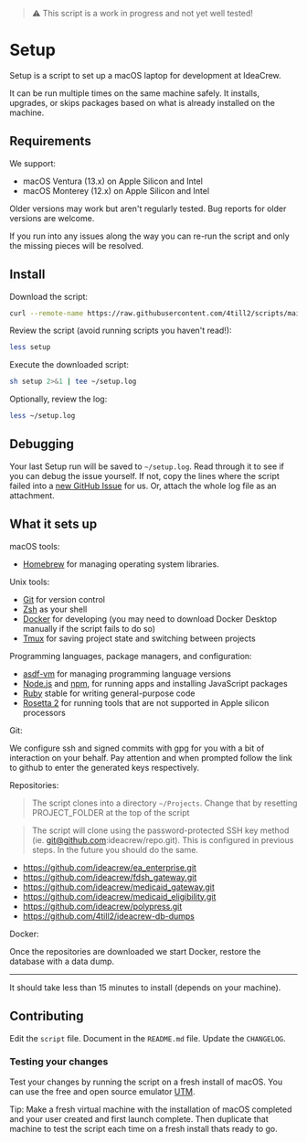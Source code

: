 > ⚠️ This script is a work in progress and not yet well tested!

Setup
======

Setup is a script to set up a macOS laptop for development at IdeaCrew.

It can be run multiple times on the same machine safely.
It installs, upgrades, or skips packages
based on what is already installed on the machine.

Requirements
------------

We support:

* macOS Ventura (13.x) on Apple Silicon and Intel
* macOS Monterey (12.x) on Apple Silicon and Intel

Older versions may work but aren't regularly tested.
Bug reports for older versions are welcome.

If you run into any issues along the way you can re-run the script and only the missing pieces will be resolved.

Install
-------

Download the script:

```sh
curl --remote-name https://raw.githubusercontent.com/4till2/scripts/main/new-mac/setup
```

Review the script (avoid running scripts you haven't read!):

```sh
less setup
```

Execute the downloaded script:

```sh
sh setup 2>&1 | tee ~/setup.log
```

Optionally, review the log:

```sh
less ~/setup.log
```

Debugging
---------

Your last Setup run will be saved to `~/setup.log`.
Read through it to see if you can debug the issue yourself.
If not, copy the lines where the script failed into a
[new GitHub Issue](https://github.com/4till2/scripts/issues/new) for us.
Or, attach the whole log file as an attachment.

What it sets up
---------------

macOS tools:

* [Homebrew] for managing operating system libraries.

[Homebrew]: http://brew.sh/

Unix tools:

* [Git] for version control
* [Zsh] as your shell
* [Docker] for developing (you may need to download Docker Desktop manually if the script fails to do so)
* [Tmux] for saving project state and switching between projects

[Git]: https://git-scm.com/
[Zsh]: http://www.zsh.org/
[Docker]: https://docker.com
[Tmux]: https://github.com/tmux/tmux/wiki

Programming languages, package managers, and configuration:

* [asdf-vm] for managing programming language versions
* [Node.js] and [npm], for running apps and installing JavaScript packages
* [Ruby] stable for writing general-purpose code
* [Rosetta 2] for running tools that are not supported in Apple silicon processors

[Node.js]: http://nodejs.org/
[npm]: https://www.npmjs.org/
[asdf-vm]: https://github.com/asdf-vm/asdf
[Ruby]: https://www.ruby-lang.org/en/
[Rosetta 2]: https://developer.apple.com/documentation/apple-silicon/about-the-rosetta-translation-environment

Git:

We configure ssh and signed commits with gpg for you with a bit of interaction on your behalf.
Pay attention and when prompted follow the link to github to enter the generated keys respectively.

Repositories:

> The script clones into a directory `~/Projects`. Change that by resetting PROJECT_FOLDER at the top of the script

> The script will clone using the password-protected SSH key method (ie. git@github.com:ideacrew/repo.git).
> This is configured in previous steps.
> In the future you should do the same.
- https://github.com/ideacrew/ea_enterprise.git
- https://github.com/ideacrew/fdsh_gateway.git
- https://github.com/ideacrew/medicaid_gateway.git
- https://github.com/ideacrew/medicaid_eligibility.git
- https://github.com/ideacrew/polypress.git
- https://github.com/4till2/ideacrew-db-dumps

Docker:

Once the repositories are downloaded we start Docker, restore the database with a data dump. 

---

It should take less than 15 minutes to install (depends on your machine).

Contributing
------------

Edit the `script` file.
Document in the `README.md` file.
Update the `CHANGELOG`.

### Testing your changes

Test your changes by running the script on a fresh install of macOS.
You can use the free and open source emulator [UTM].

Tip: Make a fresh virtual machine with the installation of macOS completed and
your user created and first launch complete. Then duplicate that machine to test
the script each time on a fresh install thats ready to go.

[UTM]: https://mac.getutm.app
